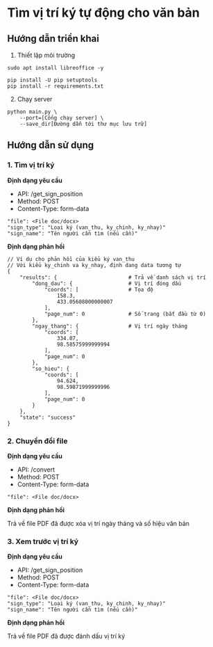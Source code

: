# Tìm vị trí ký tự động cho văn bản

## Hướng dẫn triển khai

1. Thiết lập môi trường

```
sudo apt install libreoffice -y

pip install -U pip setuptools
pip install -r requirements.txt
```

2. Chạy server

```
python main.py \
    --port=[Cổng chạy server] \
    --save_dir[Đường dẫn tới thư mục lưu trữ]
```

## Hướng dẫn sử dụng
### 1. Tìm vị trí ký

**Định dạng yêu cầu**

- API: /get_sign_position
- Method: POST
- Content-Type: form-data

```
"file": <File doc/docx>
"sign_type": "Loại ký (van_thu, ky_chinh, ky_nhay)"
"sign_name": "Tên người cần tìm (nếu cần)"
```

**Định dạng phản hồi**

```
// Ví dụ cho phản hồi của kiểu ký van_thu
// Với kiểu ky_chinh va ky_nhay, định dang data tương tự
{
    "results": {                       # Trả về danh sách vị trí
        "dong_dau": {                  # Vị trí đóng dấu
            "coords": [                # Tọa độ
                158.3,
                433.05608000000007
            ],
            "page_num": 0              # Số trang (bắt đầu từ 0)
        },
        "ngay_thang": {                # Vị trí ngày tháng
            "coords": [
                334.07,
                98.58575999999994
            ],
            "page_num": 0
        },
        "so_hieu": {
            "coords": [
                94.624,
                98.59871999999996
            ],
            "page_num": 0
        }
    },
    "state": "success"
}
```

### 2. Chuyển đổi file

**Định dạng yêu cầu**

- API: /convert
- Method: POST
- Content-Type: form-data

```
"file": <File doc/docx>
```

**Định dạng phản hồi**

Trả về file PDF đã được xóa vị trí ngày tháng và số hiệu văn bản

### 3. Xem trước vị trí ký

**Định dạng yêu cầu**

- API: /get_sign_position
- Method: POST
- Content-Type: form-data

```
"file": <File doc/docx>
"sign_type": "Loại ký (van_thu, ky_chinh, ky_nhay)"
"sign_name": "Tên người cần tìm (nếu cần)"
```
**Định dạng phản hồi**

Trả về file PDF đã được đánh dấu vị trí ký